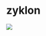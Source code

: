 # zyklon

![](https://cdn.discordapp.com/attachments/897380064268795924/1044652022743441418/image.png)